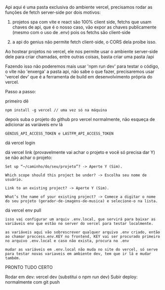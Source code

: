 Api aqui é uma pasta exclusiva do ambiente vercel, precisamos rodar as funções de fetch server-side por dois motivos:

1. projetos spa com vite e react são 100% client side, fetchs que usam chaves de api, que é o nosso caso, vão expor as chaves
publicamente (mesmo com o uso de .env) pois os fetchs são client-side

2. a api do genius não permite fetch client-side, o CORS dela proíbe isso.

Ao hostear projetos no vercel, ele nos permite usar o ambiente server-side dele para criar chamadas, entre outras coisas, basta
criar uma pasta /api

Fazendo isso não poderemos mais usar 'npm run dev' para testar o código, o vite não 'enxerga' a pasta api, não sabe o que fazer,
precisaremos usar 'vercel dev' que é a ferramenta de build em desenvolvimento própria do vercel.

Passo a passo:

primeiro dê 
    
    npm install -g vercel // uma vez só na máquina

depois suba o projeto do github pro vercel normalmente, não esqueça de adicionar as variáveis env lá

    GENIUS_API_ACCESS_TOKEN e LASTFM_API_ACCESS_TOKEN



dá vercel login

dá vercel link (provavelmente vai achar o projeto e você só precisa dar Y)
    se não achar o projeto:

    Set up “~/caminho/do/seu/projeto”? -> Aperte Y (Sim).

    Which scope should this project be under? -> Escolha seu nome de usuário.

    Link to an existing project? -> Aperte Y (Sim).

    What’s the name of your existing project? -> Comece a digitar o nome do seu projeto (gerador-de-imagens-de-musica) e selecione-o na lista.

dá vercel env pull

    isso vai configurar um arquiv .env.local, que servirá para baixar as variáveis env que estão no server do vercel para testar localmente.

    as variáveis aqui vão sobrescrever qualquer arquivo .env criado, então ao chamar proccess.env.KEY no frontend, KEY vai ser procurado primeiro no arquivo .env.local e caso não exista, procura no .env

    mudar as variáveis em .env.local não muda no site do vercel, só serve para testar novas variaveis em ambiente dev, tem que ir lá e mudar também.


PRONTO TUDO CERTO

Rodar em dev: vercel dev (substitui o npm run dev)
Subir deploy: normalmente com git push